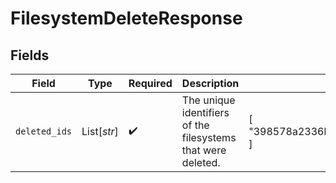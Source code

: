 # FilesystemDeleteResponse


## Fields

| Field                                                        | Type                                                         | Required                                                     | Description                                                  | Example                                                      |
| ------------------------------------------------------------ | ------------------------------------------------------------ | ------------------------------------------------------------ | ------------------------------------------------------------ | ------------------------------------------------------------ |
| `deleted_ids`                                                | List[*str*]                                                  | :heavy_check_mark:                                           | The unique identifiers of the filesystems that were deleted. | [<br/>"398578a2336b49079e74043f0bd2cfe8"<br/>]               |